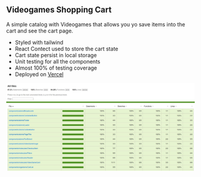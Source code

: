 ## Videogames Shopping Cart

A simple catalog with Videogames that allows you yo save items into the cart and see the cart page.

-   Styled with tailwind
-   React Contect used to store the cart state
-   Cart state persist in local storage
-   Unit testing for all the components
-   Almost 100% of testing coverage
-   Deployed on [Vercel]("https://games-shopping-cart.vercel.app")

![screenshot of the coverage report](./public/Coverage.JPG)
